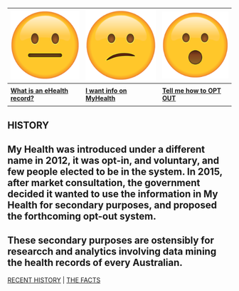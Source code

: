 | ![](neutral.png)| ![](confused.png) | ![](surprised.png) |
| --- | --- | --- |
|     |     |     |
| **[What is an eHealth record?](context)** | **[I want info on MyHealth](history)** | **[Tell me how to OPT OUT](landing)** |
|     |     |     |

## HISTORY

## My Health was introduced under a different name in 2012, it was opt-in, and voluntary, and few people elected to be in the system. In 2015, after market consultation, the government decided it wanted to use the information in My Health for secondary purposes, and proposed the forthcoming opt-out system.

## These secondary purposes are ostensibly for researcch and analytics involving data mining the health records of every Australian.

[RECENT HISTORY](recent) | [THE FACTS](facts)
